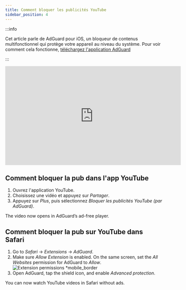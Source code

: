```yaml
---
title: Comment bloquer les publicités YouTube
sidebar_position: 4
---
```


:::info

Cet article parle de AdGuard pour iOS, un bloqueur de contenus multifonctionnel qui protège votre appareil au niveau du système. Pour voir comment cela fonctionne, [téléchargez l'application AdGuard](https://agrd.io/download-kb-adblock)

:::  

<iframe width="560" height="315" class="youtube-video" src="https://www.youtube-nocookie.com/embed/YW9Ojcm1Gkg" title="Lecteur vidéo YouTube" frameborder="0" allow="accelerometer; autoplay; clipboard-write; encrypted-media; gyroscope; picture-in-picture" allowfullscreen></iframe>

## Comment bloquer la pub dans l'app YouTube

1. Ouvrez l'application YouTube.
1. Choisissez une vidéo et appuyez sur *Partager*.
1. Appuyez sur *Plus*, puis sélectionnez *Bloquer les publicités YouTube (par AdGuard)*.

The video now opens in AdGuard’s ad-free player.

## Comment bloquer la pub sur YouTube dans Safari

1. Go to *Safari* → *Extensions* → *AdGuard*.
1. Make sure *Allow Extension* is enabled. On the same screen, set the *All Websites* permission for AdGuard to *Allow*. ![Extension permissions *mobile_border](https://cdn.adtidy.org/content/kb/ad_blocker/iOS/extensions_allow.jpg)
1. Open AdGuard, tap the shield icon, and enable *Advanced protection*.

You can now watch YouTube videos in Safari without ads.

